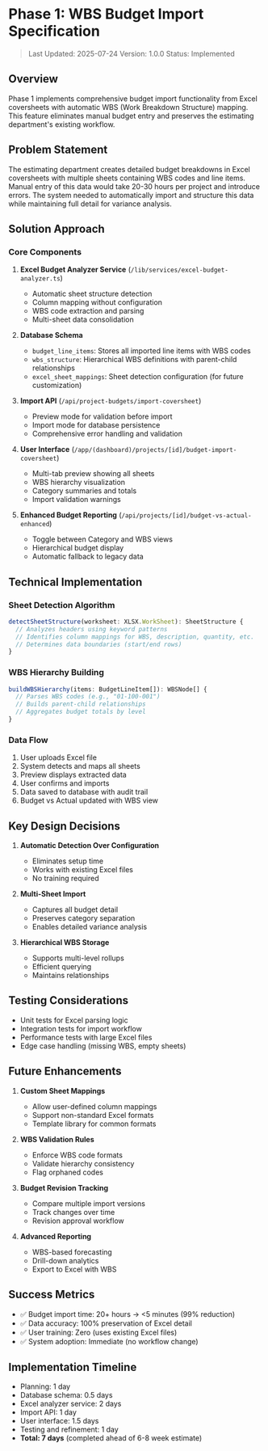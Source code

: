 # Phase 1: WBS Budget Import Specification

> Last Updated: 2025-07-24
> Version: 1.0.0
> Status: Implemented

## Overview

Phase 1 implements comprehensive budget import functionality from Excel coversheets with automatic WBS (Work Breakdown Structure) mapping. This feature eliminates manual budget entry and preserves the estimating department's existing workflow.

## Problem Statement

The estimating department creates detailed budget breakdowns in Excel coversheets with multiple sheets containing WBS codes and line items. Manual entry of this data would take 20-30 hours per project and introduce errors. The system needed to automatically import and structure this data while maintaining full detail for variance analysis.

## Solution Approach

### Core Components

1. **Excel Budget Analyzer Service** (`/lib/services/excel-budget-analyzer.ts`)
   - Automatic sheet structure detection
   - Column mapping without configuration
   - WBS code extraction and parsing
   - Multi-sheet data consolidation

2. **Database Schema**
   - `budget_line_items`: Stores all imported line items with WBS codes
   - `wbs_structure`: Hierarchical WBS definitions with parent-child relationships
   - `excel_sheet_mappings`: Sheet detection configuration (for future customization)

3. **Import API** (`/api/project-budgets/import-coversheet`)
   - Preview mode for validation before import
   - Import mode for database persistence
   - Comprehensive error handling and validation

4. **User Interface** (`/app/(dashboard)/projects/[id]/budget-import-coversheet`)
   - Multi-tab preview showing all sheets
   - WBS hierarchy visualization
   - Category summaries and totals
   - Import validation warnings

5. **Enhanced Budget Reporting** (`/api/projects/[id]/budget-vs-actual-enhanced`)
   - Toggle between Category and WBS views
   - Hierarchical budget display
   - Automatic fallback to legacy data

## Technical Implementation

### Sheet Detection Algorithm

```typescript
detectSheetStructure(worksheet: XLSX.WorkSheet): SheetStructure {
  // Analyzes headers using keyword patterns
  // Identifies column mappings for WBS, description, quantity, etc.
  // Determines data boundaries (start/end rows)
}
```

### WBS Hierarchy Building

```typescript
buildWBSHierarchy(items: BudgetLineItem[]): WBSNode[] {
  // Parses WBS codes (e.g., "01-100-001")
  // Builds parent-child relationships
  // Aggregates budget totals by level
}
```

### Data Flow

1. User uploads Excel file
2. System detects and maps all sheets
3. Preview displays extracted data
4. User confirms and imports
5. Data saved to database with audit trail
6. Budget vs Actual updated with WBS view

## Key Design Decisions

1. **Automatic Detection Over Configuration**
   - Eliminates setup time
   - Works with existing Excel files
   - No training required

2. **Multi-Sheet Import**
   - Captures all budget detail
   - Preserves category separation
   - Enables detailed variance analysis

3. **Hierarchical WBS Storage**
   - Supports multi-level rollups
   - Efficient querying
   - Maintains relationships

## Testing Considerations

- Unit tests for Excel parsing logic
- Integration tests for import workflow
- Performance tests with large Excel files
- Edge case handling (missing WBS, empty sheets)

## Future Enhancements

1. **Custom Sheet Mappings**
   - Allow user-defined column mappings
   - Support non-standard Excel formats
   - Template library for common formats

2. **WBS Validation Rules**
   - Enforce WBS code formats
   - Validate hierarchy consistency
   - Flag orphaned codes

3. **Budget Revision Tracking**
   - Compare multiple import versions
   - Track changes over time
   - Revision approval workflow

4. **Advanced Reporting**
   - WBS-based forecasting
   - Drill-down analytics
   - Export to Excel with WBS

## Success Metrics

- ✅ Budget import time: 20+ hours → <5 minutes (99% reduction)
- ✅ Data accuracy: 100% preservation of Excel detail
- ✅ User training: Zero (uses existing Excel files)
- ✅ System adoption: Immediate (no workflow change)

## Implementation Timeline

- Planning: 1 day
- Database schema: 0.5 days
- Excel analyzer service: 2 days
- Import API: 1 day
- User interface: 1.5 days
- Testing and refinement: 1 day
- **Total: 7 days** (completed ahead of 6-8 week estimate)